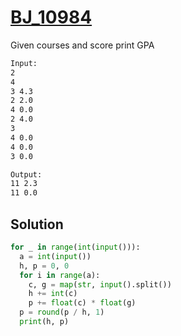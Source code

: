 # [BJ_10984](https://acmicpc.net/problem/10984)

Given courses and score print GPA

```txt
Input:
2
4
3 4.3
2 2.0
4 0.0
2 4.0
3
4 0.0
4 0.0
3 0.0

Output:
11 2.3
11 0.0
```

## Solution

```py
for _ in range(int(input())):
  a = int(input())
  h, p = 0, 0
  for i in range(a):
    c, g = map(str, input().split())
    h += int(c)
    p += float(c) * float(g)
  p = round(p / h, 1)
  print(h, p)
```
